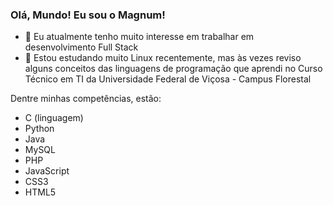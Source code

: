 ### Olá, Mundo! Eu sou o Magnum! 


- 🔭 Eu atualmente tenho muito interesse em trabalhar em desenvolvimento Full Stack
- 🌱 Estou estudando muito Linux recentemente, mas às vezes reviso alguns conceitos das linguagens de programação que aprendi no Curso Técnico em TI da Universidade Federal de Viçosa - Campus Florestal

Dentre minhas competências, estão:
 - C (linguagem)
 - Python
 - Java
 - MySQL
 - PHP
 - JavaScript
 - CSS3
 - HTML5
 
